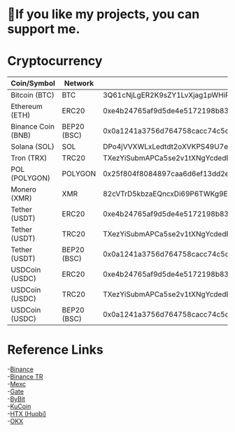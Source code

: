 #  💜If you like my projects, you can support me.

# Cryptocurrency

| Coin/Symbol | Network | Adress |
|------|---------|--------|
| Bitcoin (BTC) | BTC | 3Q61cNjLgER2K9sZY1LvXjag1pWHiPX7c7 |
| Ethereum (ETH) | ERC20 | 0xe4b24765af9d5de4e5172198b83043d29070d892 |
| Binance Coin (BNB) | BEP20 (BSC) | 0x0a1241a3756d764758cacc74c5dbe2ca068119d5 |
| Solana (SOL) | SOL | DPo4jVVXWLxLedtdt2oXVKPS49U7ewUY7fSM8zmm8hqK |
| Tron (TRX) | TRC20 | TXezYiSubmAPCa5se2v1tXNgYcdedEM6hz |
| POL (POLYGON) | POLYGON | 0x25f804f8084897caa6d6ef13dd2efe9c3e537540 |
| Monero (XMR) | XMR | 82cVTrD5kbzaEQncxDi69P6TWKg9Ehn6rPyCiEnv8Fs8AYvHke6UVZcSHWwPWGFZKKQDEXD1FFUiCDFX4w2vArVtMkY2btS |
| Tether (USDT) | ERC20 | 0xe4b24765af9d5de4e5172198b83043d29070d892 |
| Tether (USDT) | TRC20 | TXezYiSubmAPCa5se2v1tXNgYcdedEM6hz |
| Tether (USDT) | BEP20 (BSC) | 0x0a1241a3756d764758cacc74c5dbe2ca068119d5 |
| USDCoin (USDC) | ERC20 | 0xe4b24765af9d5de4e5172198b83043d29070d892 |
| USDCoin (USDC) | TRC20 | TXezYiSubmAPCa5se2v1tXNgYcdedEM6hz |
| USDCoin (USDC) | BEP20 (BSC) | 0x0a1241a3756d764758cacc74c5dbe2ca068119d5 |

# Reference Links
-[Binance](https://www.binance.info/tr/activity/referral-entry/CPA?ref=CPA_00TTMS1HY3)  
-[Binance TR](https://www.trbinance.com/account/signup?ref=DZ2A393W)  
-[Mexc](https://m.mexc.com/auth/signup?inviteCode=1EGYe)  
-[Gate](https://www.gate.io/signup/4116456)  
-[ByBit](https://www.bybit.com/en-US/invite?ref=D9OGQK)  
-[KuCoin](https://www.kucoin.com/r/rf/27a3Nht)  
-[HTX (Huobi)](https://www.huobi.com/tr-tr/v/register/double-invite/?inviter_id=11343840&invite_code=i7fw5223)  
-[OKX](https://okx.com/join/93694164)  
